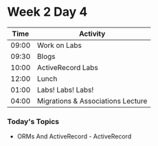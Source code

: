 # Week 2 Day 4

| Time | Activity |
| --- | --- |
| 09:00 | Work on Labs |
| 09:30 | Blogs |
| 10:00 | ActiveRecord Labs |
| 12:00 | Lunch |
| 01:00 | Labs! Labs! Labs! |
| 04:00 | Migrations & Associations Lecture |

### Today's Topics
+ ORMs And ActiveRecord - ActiveRecord
